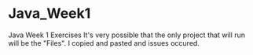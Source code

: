 # Java_Week1
Java Week 1 Exercises
It's very possible that the only project that will run will be the "Files". I copied and pasted and issues occured.
